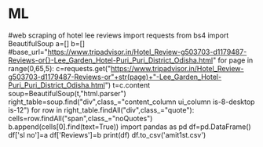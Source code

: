 # ML
#web scraping of hotel lee reviews
import requests
from bs4 import BeautifulSoup
a=[]
b=[]
#base_url="https://www.tripadvisor.in/Hotel_Review-g503703-d1179487-Reviews-or{}-Lee_Garden_Hotel-Puri_Puri_District_Odisha.html"
for page in range(0,65,5):
    c=requests.get("https://www.tripadvisor.in/Hotel_Review-g503703-d1179487-Reviews-or"+str(page)+"-Lee_Garden_Hotel-Puri_Puri_District_Odisha.html")
    t=c.content
    soup=BeautifulSoup(t,"html.parser")
    right_table=soup.find("div",class_="content_column ui_column is-8-desktop is-12")
    for row in right_table.findAll("div",class_="quote"):
        cells=row.findAll("span",class_="noQuotes")
        b.append(cells[0].find(text=True))
import pandas as pd
df=pd.DataFrame()
df['sl no']=a
df['Reviews']=b
print(df)
df.to_csv('amit1st.csv')
